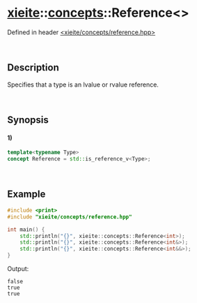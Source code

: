 # [xieite](../../xieite.md)\:\:[concepts](../../concepts.md)\:\:Reference\<\>
Defined in header [<xieite/concepts/reference.hpp>](../../../include/xieite/concepts/reference.hpp)

&nbsp;

## Description
Specifies that a type is an lvalue or rvalue reference.

&nbsp;

## Synopsis
#### 1)
```cpp
template<typename Type>
concept Reference = std::is_reference_v<Type>;
```

&nbsp;

## Example
```cpp
#include <print>
#include "xieite/concepts/reference.hpp"

int main() {
    std::println("{}", xieite::concepts::Reference<int>);
    std::println("{}", xieite::concepts::Reference<int&>);
    std::println("{}", xieite::concepts::Reference<int&&>);
}
```
Output:
```
false
true
true
```
